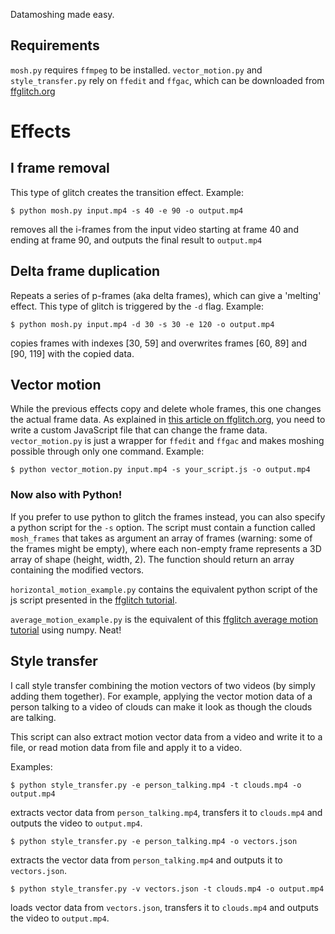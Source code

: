 Datamoshing made easy. 

## Requirements
`mosh.py` requires `ffmpeg` to be installed.
`vector_motion.py` and `style_transfer.py` rely on `ffedit` and `ffgac`, which can be downloaded from
[ffglitch.org](https://ffglitch.org/)

# Effects

## I frame removal
This type of glitch creates the transition effect. Example:

    $ python mosh.py input.mp4 -s 40 -e 90 -o output.mp4
removes all the i-frames from the input video starting at frame 40 and ending at frame 90, and outputs the final result
to `output.mp4`

## Delta frame duplication
Repeats a series of p-frames (aka delta frames), which can give a 'melting' effect. This type of glitch is triggered by
the `-d` flag. Example:

    $ python mosh.py input.mp4 -d 30 -s 30 -e 120 -o output.mp4

copies frames with indexes [30, 59] and overwrites frames [60, 89] and [90, 119] with the copied data.

## Vector motion
While the previous effects copy and delete whole frames, this one changes the actual frame data. As explained in
[this article on ffglitch.org](https://ffglitch.org/2020/07/mv.html), you need to write a custom JavaScript file
that can change the frame data. `vector_motion.py` is just a wrapper for `ffedit` and `ffgac` and makes moshing
possible through only one command.
Example:

    $ python vector_motion.py input.mp4 -s your_script.js -o output.mp4


### Now also with Python!

If you prefer to use python to glitch the frames instead, you can also specify a python script for the `-s` option.
The script must contain a function called `mosh_frames` that takes as argument an array of frames (warning: some of the frames
might be empty), where each non-empty frame represents a 3D array of shape (height, width, 2). The function should
return an array containing the modified vectors. 

`horizontal_motion_example.py` contains the equivalent python script of the js script presented in the
[ffglitch tutorial](https://ffglitch.org/2020/07/mv.html).

`average_motion_example.py` is the equivalent of this [ffglitch average motion tutorial](https://ffglitch.org/2020/07/mv_avg.html)
using numpy. Neat!


## Style transfer
I call style transfer combining the motion vectors of two videos (by simply adding them together). For example,
applying the vector motion data of a person talking to a video of clouds can make it look as though the clouds
are talking. 

This script can also extract motion vector data from a video and write it to a file, or read motion data from file and
apply it to a video.

Examples:

    $ python style_transfer.py -e person_talking.mp4 -t clouds.mp4 -o output.mp4

extracts vector data from `person_talking.mp4`, transfers it to `clouds.mp4` and outputs the video to `output.mp4`.


    $ python style_transfer.py -e person_talking.mp4 -o vectors.json

extracts the vector data from `person_talking.mp4` and outputs it to `vectors.json`.


    $ python style_transfer.py -v vectors.json -t clouds.mp4 -o output.mp4

loads vector data from `vectors.json`, transfers it to `clouds.mp4` and outputs the video to `output.mp4`.
